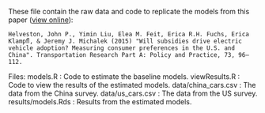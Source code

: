 
These file contain the raw data and code to replicate the models from this paper ([view online](https://www.researchgate.net/publication/272297857_Will_subsidies_drive_electric_vehicle_adoption_Measuring_consumer_preferences_in_the_US_and_China)):

    Helveston, John P., Yimin Liu, Elea M. Feit, Erica R.H. Fuchs, Erica Klampﬂ, & Jeremy J. Michalek (2015) "Will subsidies drive electric vehicle adoption? Measuring consumer preferences in the U.S. and China". Transportation Research Part A: Policy and Practice, 73, 96–112.

Files:
models.R            : Code to estimate the baseline models.
viewResults.R       : Code to view the results of the estimated models.
data/china_cars.csv : The data from the China survey.
data/us_cars.csv    : The data from the US survey.
results/models.Rds  : Results from the estimated models.
